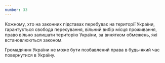 ```yaml
---
number: 33
---
```


Кожному, хто на законних підставах перебуває на території України, гарантується свобода пересування, вільний вибір місця
проживання, право вільно залишати територію України, за винятком обмежень, які встановлюються законом.

Громадянин України не може бути позбавлений права в будь-який час повернутися в Україну.
